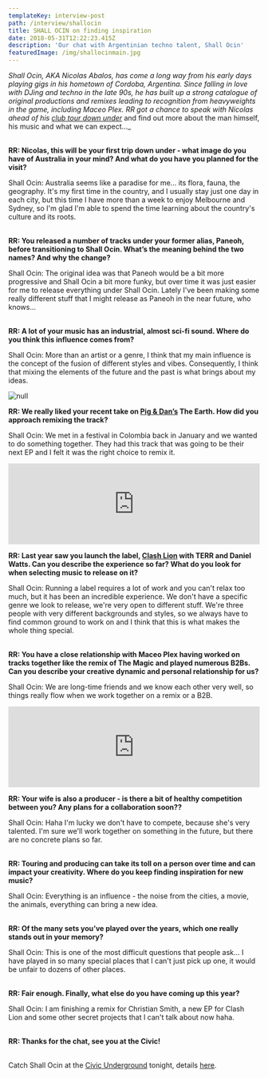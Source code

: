 ```yaml
---
templateKey: interview-post
path: /interview/shallocin
title: SHALL OCIN on finding inspiration
date: 2018-05-31T12:22:23.415Z
description: 'Our chat with Argentinian techno talent, Shall Ocin'
featuredImage: /img/shallocinmain.jpg
---
```

_Shall Ocin, AKA Nicolas Abalos, has come a long way from his early days playing gigs in his hometown of Cordoba, Argentina. Since falling in love with DJing and techno in the late 90s, he has built up a strong catalogue of original productions and remixes leading to recognition from heavyweights in the game, including Maceo Plex. RR got a chance to speak with Nicolas ahead of his [club tour down under](https://www.ravereviewz.net/Event/Zoo-Events-w-Shall-Ocin-Tutti-Sydney/202)_ and find out more about the man himself, his music and what we can expect..._
<br><br>

**RR: Nicolas, this will be your first trip down under - what image do you have of Australia in your mind? And what do you have you planned for the visit?**

Shall Ocin: Australia seems like a paradise for me... its flora, fauna, the geography. It's my first time in the country, and I usually stay just one day in each city, but this time I have more than a week to enjoy Melbourne and Sydney, so I'm glad I'm able to spend the time learning about the country's culture and its roots.
<br><br>

**RR: You released a number of tracks under your former alias, Paneoh, before transitioning to Shall Ocin. What’s the meaning behind the two names? And why the change?**

Shall Ocin: The original idea was that Paneoh would be a bit more progressive and Shall Ocin a bit more funky, but over time it was just easier for me to release everything under Shall Ocin. Lately I've been making some really different stuff that I might release as Paneoh in the near future, who knows...
<br><br>

**RR: A lot of your music has an industrial, almost sci-fi sound. Where do you think this influence comes from?**

Shall Ocin: More than an artist or a genre, I think that my main influence is the concept of the fusion of different styles and vibes. Consequently, I think that mixing the elements of the future and the past is what brings about my ideas.

![null](/img/shallocin09.2016.2.jpg)

**RR: We really liked your recent take on [Pig & Dan’s](https://www.facebook.com/piganddan/) The Earth. How did you approach remixing the track?**

Shall Ocin: We met in a festival in Colombia back in January and we wanted to do something together. They had this track that was going to be their next EP and I felt it was the right choice to remix it.

<iframe src="https://embed.beatport.com/?id=10305300&type=track" width="100%" height="162" frameborder="0" scrolling="no" style="max-width:600px;"></iframe>

**RR: Last year saw you launch the label, [Clash Lion](https://soundcloud.com/clashlion) with TERR and Daniel Watts. Can you describe the experience so far? What do you look for when selecting music to release on it?**

Shall Ocin: Running a label requires a lot of work and you can't relax too much, but it has been an incredible experience. We don't have a specific genre we look to release, we're very open to different stuff. We're three people with very different backgrounds and styles, so we always have to find common ground to work on and I think that this is what makes the whole thing special.
<br><br>

**RR: You have a close relationship with Maceo Plex having worked on tracks together like the remix of The Magic and played numerous B2Bs. Can you describe your creative dynamic and personal relationship for us?**

Shall Ocin: We are long-time friends and we know each other very well, so things really flow when we work together on a remix or a B2B.

<iframe src="https://embed.beatport.com/?id=7242249&type=track" width="100%" height="162" frameborder="0" scrolling="no" style="max-width:600px;"></iframe>

**RR: Your wife is also a producer - is there a bit of healthy competition between you? Any plans for a collaboration soon??**

Shall Ocin: Haha I'm lucky we don't have to compete, because she's very talented. I'm sure we'll work together on something in the future, but there are no concrete plans so far.
<br><br>

**RR: Touring and producing can take its toll on a person over time and can impact your creativity. Where do you keep finding inspiration for new music?**

Shall Ocin: Everything is an influence - the noise from the cities, a movie, the animals, everything can bring a new idea.
<br><br>

**RR: Of the many sets you’ve played over the years, which one really stands out in your memory?**

Shall Ocin: This is one of the most difficult questions that people ask... I have played in so many special places that I can't just pick up one, it would be unfair to dozens of other places.
<br><br>

**RR: Fair enough. Finally, what else do you have coming up this year?**

Shall Ocin: I am finishing a remix for Christian Smith, a new EP for Clash Lion and some other secret projects that I can't talk about now haha.
<br><br>

**RR: Thanks for the chat, see you at the Civic!**
<br><br>

Catch Shall Ocin at the [Civic Underground](https://www.ravereviewz.net/Venue/Civic-Underground/35) tonight, details [here](https://www.ravereviewz.net/Event/Zoo-Events-w-Shall-Ocin-Tutti-Sydney/202).
